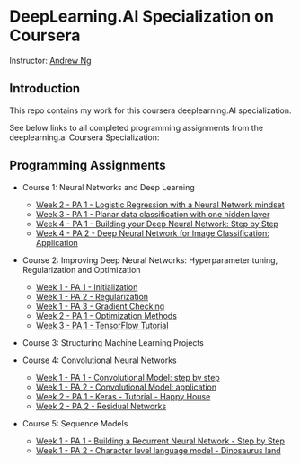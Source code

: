 # DeepLearning.AI Specialization on Coursera


Instructor: [Andrew Ng](http://www.andrewng.org/)

## Introduction

This repo contains my work for this coursera deeplearning.AI specialization. 

See below links to all completed programming assignments from the deeplearning.ai Coursera Specialization:

## Programming Assignments

- Course 1: Neural Networks and Deep Learning

  - [Week 2 - PA 1 - Logistic Regression with a Neural Network mindset](https://github.com/hmccawley/Deep_Learning_Coursera/blob/master/course_1_neural_networks_and_deep_learning/Week_2_neural_network_basics/Logistic%20Regression%20as%20a%20Neural%20Network/Logistic_Regression_with_a_Neural_Network_mindset_v6a.ipynb)
  - [Week 3 - PA 1 - Planar data classification with one hidden layer](https://github.com/hmccawley/Deep_Learning_Coursera/blob/master/course_1_neural_networks_and_deep_learning/Week_3_shallow_neural_networks/Planar%20data%20classification%20with%20one%20hidden%20layer/Planar_data_classification_with_onehidden_layer_v6c.ipynb)
  - [Week 4 - PA 1 - Building your Deep Neural Network: Step by Step](https://github.com/hmccawley/Deep_Learning_Coursera/blob/master/course_1_neural_networks_and_deep_learning/Week_4_deep_neural_networks/Building%20your%20Deep%20Neural%20Network%20-%20Step%20by%20Step/Building_your_Deep_Neural_Network_Step_by_Step_v8a.ipynb)
  - [Week 4 - PA 2 - Deep Neural Network for Image Classification: Application](https://github.com/hmccawley/Deep_Learning_Coursera/blob/master/course_1_neural_networks_and_deep_learning/Week_4_deep_neural_networks/Deep%20Neural%20Network%20Application:%20Image%20Classification/Deep%20Neural%20Network%20-%20Application%20v8.ipynb)

- Course 2: Improving Deep Neural Networks: Hyperparameter tuning, Regularization and Optimization

  - [Week 1 - PA 1 - Initialization](https://github.com/hmccawley/Deep_Learning_Coursera/blob/master/course_2_neural_networks_hyperparameter_tuning_regularization_optimization/week5/Initialization/Initialization.ipynb)
  - [Week 1 - PA 2 - Regularization](https://github.com/hmccawley/Deep_Learning_Coursera/blob/master/course_2_neural_networks_hyperparameter_tuning_regularization_optimization/week5/Regularization/Regularization_v2a.ipynb)
  - [Week 1 - PA 3 - Gradient Checking](https://github.com/hmccawley/Deep_Learning_Coursera/blob/master/course_2_neural_networks_hyperparameter_tuning_regularization_optimization/week5/Gradient%20Checking/Gradient%20Checking%20v1.ipynb)
  - [Week 2 - PA 1 - Optimization Methods](https://github.com/hmccawley/Deep_Learning_Coursera/blob/master/course_2_neural_networks_hyperparameter_tuning_regularization_optimization/week6/Optimization_methods_v1b.ipynb)
  - [Week 3 - PA 1 - TensorFlow Tutorial](https://github.com/hmccawley/Deep_Learning_Coursera/blob/master/course_2_neural_networks_hyperparameter_tuning_regularization_optimization/week7/TensorFlow_Tutorial_v3b.ipynb)

- Course 3: Structuring Machine Learning Projects

  
- Course 4: Convolutional Neural Networks

  - [Week 1 - PA 1 - Convolutional Model: step by step]()
  - [Week 1 - PA 2 - Convolutional Model: application]()
  - [Week 2 - PA 1 - Keras - Tutorial - Happy House]()
  - [Week 2 - PA 2 - Residual Networks]()
  
- Course 5: Sequence Models

  - [Week 1 - PA 1 - Building a Recurrent Neural Network - Step by Step]()
  - [Week 1 - PA 2 - Character level language model - Dinosaurus land]()
